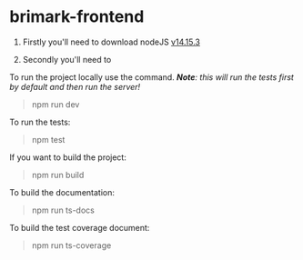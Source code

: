 # brimark-frontend
1. Firstly you'll need to download nodeJS [v14.15.3](https://nodejs.org/en/blog/release/v14.15.3)   


2. Secondly you'll need to    

To run the project locally use the command. *__Note__:  this will run the tests first by default and then run the server!*
> npm run dev

To run the tests:
> npm test

If you want to build the project:
> npm run build

To build the documentation:
> npm run ts-docs

To build the test coverage document:
> npm run ts-coverage

